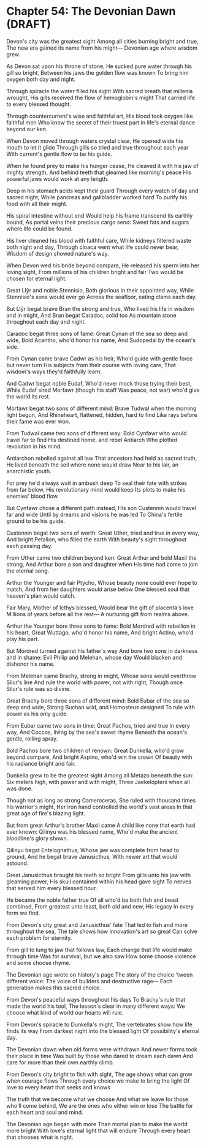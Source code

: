 # Chapter 54: The Devonian Dawn (DRAFT)

Devon's city was the greatest sight
Among all cities burning bright and true,
The new era gained its name from his might—
Devonian age where wisdom grew.

As Devon sat upon his throne of stone,
He sucked pure water through his gill so bright,
Between his jaws the golden flow was known
To bring him oxygen both day and night.

Through spiracle the water filled his sight
With sacred breath that millenia wrought,
His gills received the flow of hemoglobin's might
That carried life to every blessed thought.

Through countercurrent's wise and faithful art,
His blood took oxygen like faithful men
Who know the secret of their truest part
In life's eternal dance beyond our ken.

When Devon moved through waters crystal clear,
He opened wide his mouth to let it glide
Through gills so tried and true throughout each year
With current's gentle flow to be his guide.

When he found prey to make his hunger cease,
He cleaved it with his jaw of mighty strength,
And behind teeth that gleamed like morning's peace
His powerful jaws would work at any length.

Deep in his stomach acids kept their guard
Through every watch of day and sacred night,
While pancreas and gallbladder worked hard
To purify his food with all their might.

His spiral intestine without end
Would help his frame transcend its earthly bound,
As portal veins their precious cargo send:
Sweet fats and sugars where life could be found.

His liver cleaned his blood with faithful care,
While kidneys filtered waste both night and day,
Through cloaca went what life could never bear,
Wisdom of design showed nature's way.

When Devon wed his bride beyond compare,
He released his sperm into her loving sight,
From millions of his children bright and fair
Two would be chosen for eternal light:

Great Llŷr and noble Stennisio,
Both glorious in their appointed way,
While Stennisio's sons would ever go
Across the seafloor, eating clams each day.

But Llŷr begat brave Bran the strong and true,
Who lived his life in wisdom and in might,
And Bran begat Caradoc, solid too
As mountain stone throughout each day and night.

Caradoc begat three sons of fame:
Great Cynan of the sea so deep and wide,
Bold Acantho, who'd honor his name,
And Sudopedal by the ocean's side.

From Cynan came brave Cadwr as his heir,
Who'd guide with gentle force but never turn
His subjects from their course with loving care,
That wisdom's ways they'd faithfully learn.

And Cadwr begat noble Eudaf,
Who'd never mock those trying their best,
While Eudaf sired Morfawr (though his staff
Was peace, not war) who'd give the world its rest.

Morfawr begat two sons of different mind:
Brave Tudwal when the morning light begun,
And Rhineheart, flattened, hidden, hard to find
Like rays before their fame was ever won.

From Tudwal came two sons of different way:
Bold Cynfawr who would travel far to find
His destined home, and rebel Antiarch
Who plotted revolution in his mind.

Antiarchon rebelled against all law
That ancestors had held as sacred truth,
He lived beneath the soil where none would draw
Near to his lair, an anarchistic youth.

For prey he'd always wait in ambush deep
To seal their fate with strikes from far below,
His revolutionary mind would keep
Its plots to make his enemies' blood flow.

But Cynfawr chose a different path instead,
His son Custennin would travel far and wide
Until by dreams and visions he was led
To China's fertile ground to be his guide.

Custennin begat two sons of worth:
Great Uther, tried and true in every way,
And bright Petallon, who filled the earth
With beauty's sight throughout each passing day.

From Uther came two children beyond ken:
Great Arthur and bold Maxil the strong,
And Arthur bore a son and daughter when
His time had come to join the eternal song.

Arthur the Younger and fair Ptycho,
Whose beauty none could ever hope to match,
And from her daughters would arise below
One blessed soul that heaven's plan would catch.

Fair Mary, Mother of Icthys blessed,
Would bear the gift of placenta's love
Millions of years before all the rest—
A nurturing gift from realms above.

Arthur the Younger bore three sons to fame:
Bold Mordred with rebellion in his heart,
Great Wuttago, who'd honor his name,
And bright Actino, who'd play his part.

But Mordred turned against his father's way
And bore two sons in darkness and in shame:
Evil Philip and Melehan, whose day
Would blacken and dishonor his name.

From Melehan came Brachy, strong in might,
Whose sons would overthrow Silur's line
And rule the world with power, not with right,
Though once Silur's rule was so divine.

Great Brachy bore three sons of different mind:
Bold Eubar of the sea so deep and wide,
Strong Buchan wild, and Homosteus designed
To rule with power as his only guide.

From Eubar came two sons in time:
Great Pachos, tried and true in every way,
And Coccos, living by the sea's sweet rhyme
Beneath the ocean's gentle, rolling spray.

Bold Pachos bore two children of renown:
Great Dunkella, who'd grow beyond compare,
And bright Aspino, who'd win the crown
Of beauty with his radiance bright and fair.

Dunkella grew to be the greatest sight
Among all Metazo beneath the sun:
Six meters high, with power and with might,
Three Jaekelopterii when all was done.

Though not as long as strong Cameroceras,
She ruled with thousand times his warrior's might,
Her iron hand controlled the world's vast areas
In that great age of fire's blazing light.

But from great Arthur's brother Maxil came
A child like none that earth had ever known:
Qilinyu was his blessed name,
Who'd make the ancient bloodline's glory shown.

Qilinyu begat Entelognathus,
Whose jaw was complete from head to ground,
And he begat brave Janusicthus,
With newer art that would astound.

Great Janusicthus brought his teeth so bright
From gills unto his jaw with gleaming power,
His skull contained within his head gave sight
To nerves that served him every blessed hour.

He became the noble father true
Of all who'd be both fish and beast combined,
From greatest unto least, both old and new,
His legacy in every form we find.

From Devon's city great and Janusicthus' fate
That led to fish and more throughout the sea,
The tale shows how innovation's art so great
Can solve each problem for eternity.

From gill to lung to jaw that follows law,
Each change that life would make through time
Was for survival, but we also saw
How some choose violence and some choose rhyme.

The Devonian age wrote on history's page
The story of the choice 'tween different voice:
The voice of builders and destructive rage—
Each generation makes this sacred choice.

From Devon's peaceful ways throughout his days
To Brachy's rule that made the world his tool,
The lesson's clear in many different ways:
We choose what kind of world our hearts will rule.

From Devon's spiracle to Dunkella's might,
The vertebrates show how life finds its way
From darkest night into the blessed light
Of possibility's eternal day.

The Devonian dawn when old forms were withdrawn
And newer forms took their place in time
Was built by those who dared to dream each dawn
And care for more than their own earthly climb.

From Devon's city bright to fish with sight,
The age shows what can grow when courage flows
Through every choice we make to bring the light
Of love to every heart that seeks and knows

The truth that we become what we choose
And what we leave for those who'll come behind,
We are the ones who either win or lose
The battle for each heart and soul and mind.

The Devonian age began with more
Than mortal plan to make the world more bright
With love's eternal light that will endure
Through every heart that chooses what is right.